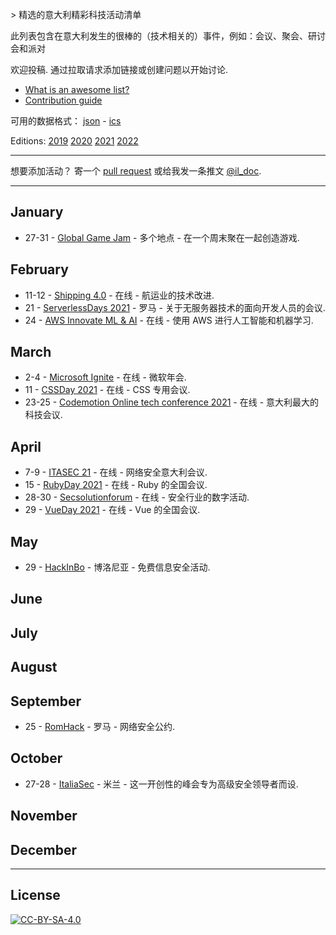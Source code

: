<div class="github-widget" data-repo="ildoc/awesome-italy-events"></div>

&gt; 精选的意大利精彩科技活动清单

此列表包含在意大利发生的很棒的（技术相关的）事件，例如：会议、聚会、研讨会和派对 

欢迎投稿. 通过拉取请求添加链接或创建问题以开始讨论.
- [What is an awesome list?](https://github.com/sindresorhus/awesome)
- [Contribution guide](https://github.com/ildoc/awesome-italy-events/blob/master/contributing.md)

可用的数据格式： [json](https://github.com/ildoc/awesome-italy-events/blob/master/data/2021.json) - [ics](https://github.com/ildoc/awesome-italy-events/blob/master/data/2021.ics)

Editions: [2019](https://github.com/ildoc/awesome-italy-events/blob/master/archive/2019.md) [2020](https://github.com/ildoc/awesome-italy-events/blob/master/archive/2020.md) [2021](https://github.com/ildoc/awesome-italy-events/blob/master/README.md) [2022](https://github.com/ildoc/awesome-italy-events/blob/master/2022.md)

---

想要添加活动？ 寄一个 [pull request](https://github.com/ildoc/awesome-italy-events/blob/master/contributing.md) 或给我发一条推文 [@il_doc](https://twitter.com/il_doc).


---

## January
- 27-31 - [Global Game Jam](https://globalgamejam.org/) - 多个地点 - 在一个周末聚在一起创造游戏.

## February
- 11-12 - [Shipping 4.0](https://shipping-40.sharevent.it/) - 在线 - 航运业的技术改进.
- 21 - [ServerlessDays 2021](https://rome.serverlessdays.io/) - 罗马 - 关于无服务器技术的面向开发人员的会议.
- 24 - [AWS Innovate ML & AI](https://aws.amazon.com/events/aws-innovate/machine-learning/) - 在线 - 使用 AWS 进行人工智能和机器学习.

## March
- 2-4 - [Microsoft Ignite](https://myignite.microsoft.com/home) - 在线 - 微软年会.
- 11 - [CSSDay 2021](https://2021.cssday.it/) - 在线 - CSS 专用会议.
- 23-25 - [Codemotion Online tech conference 2021](https://events.codemotion.com/conferences/online/2021/online-tech-conference-italian-edition-spring/) - 在线 - 意大利最大的科技会议.

## April
- 7-9 - [ITASEC 21](https://itasec.it/) - 在线 - 网络安全意大利会议.
- 15 - [RubyDay 2021](https://2021.rubyday.it/) - 在线 - Ruby 的全国会议.
- 28-30 - [Secsolutionforum](https://www.secsolutionforum.it/) - 在线 - 安全行业的数字活动.
- 29 - [VueDay 2021](https://2021.vueday.it/) - 在线 - Vue 的全国会议.

## May
- 29 - [HackInBo](https://www.hackinbo.it/) - 博洛尼亚 - 免费信息安全活动.

## June

## July

## August

## September
- 25 - [RomHack](https://www.romhack.io/) - 罗马 - 网络安全公约.

## October
- 27-28 - [ItaliaSec](https://italy.cyberseries.io/) - 米兰 - 这一开创性的峰会专为高级安全领导者而设.

## November

## December

---

## License
[![CC-BY-SA-4.0](https://upload.wikimedia.org/wikipedia/commons/d/d0/CC-BY-SA_icon.svg)](http://creativecommons.org/licenses/by-sa/4.0/)
